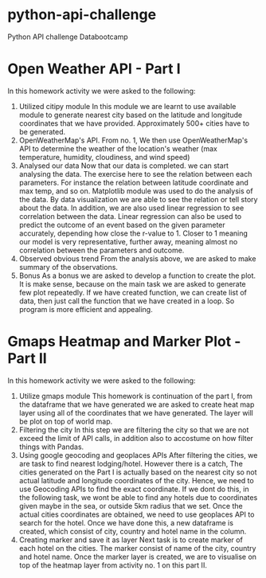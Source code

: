 # python-api-challenge
Python API challenge Databootcamp

# Open Weather API - Part I
In this homework activity we were asked to the following:
1. Utilized citipy module
	In this module we are learnt to use available module to generate nearest city based on the latitude and longitude coordinates that we have provided. Approximately 500+ cities have to be generated. 
2. OpenWeatherMap's API. 
	From no. 1, We then use OpenWeatherMap's API to determine the weather of the location's weather (max temperature, humidity, cloudiness, and wind speed)
3. Analysed our data
	Now that our data is completed. we can start analysing the data. The exercise here to see the relation between each parameters. For instance the relation between latitude coordinate and max temp, and so on. Matplotlib module was used to do the analysis of the data. By data visualization we are able to see the relation or tell story about the data.
In addition, we are also used linear regression to see correlation between the data. Linear regression can also be used to predict the outcome of an event based on the given parameter accurately, depending how close the r-value to 1. Closer to 1 meaning our model is very representative, further away, meaning almost no correlation between the parameters and outcome.
4. Observed obvious trend
	From the analysis above, we are asked to make summary of the observations.
5. Bonus
	As a bonus we are asked to develop a function to create the plot. It is make sense, because on the main task we are asked to generate few plot repeatedly. If we have created function, we can create list of data, then just call the function that we have created in a loop. So program is more efficient and appealing.
 
# Gmaps Heatmap and Marker Plot - Part II
In this homework activity we were asked to the following:
1. Utilize gmaps module
	This homework is continuation of the part I, from the dataframe that we have generated we are asked to create heat map layer using all of the coordinates that we have generated. The layer will be plot on top of world map.
2. Filtering the city 
	In this step we are filtering the city so that we are not exceed the limit of API calls, in addition also to accostume on how filter things with Pandas.
3. Using google geocoding and geoplaces APIs
	After filtering the cities, we are task to find nearest lodging/hotel. However there is a catch, The cities generated on the Part I is actually based on the nearest city so not actual latitude and longitude coordinates of the city. Hence, we need to use Geocoding APIs to find the exact coordinate. If we dont do this, in the following task, we wont be able to find any hotels due to coordinates given maybe in the sea, or outside 5km radius that we set.
	Once the actual cities coordinates are obtained, we need to use geoplaces API to search for the hotel. Once we have done this, a new dataframe is created, which consist of city, country and hotel name in the column.
4. Creating marker and save it as layer
	Next task is to create marker of each hotel on the cities. The marker consist of name of the city, country and hotel name. Once the marker layer is created, we are to visualise on top of the heatmap layer from activity no. 1 on this part II.



